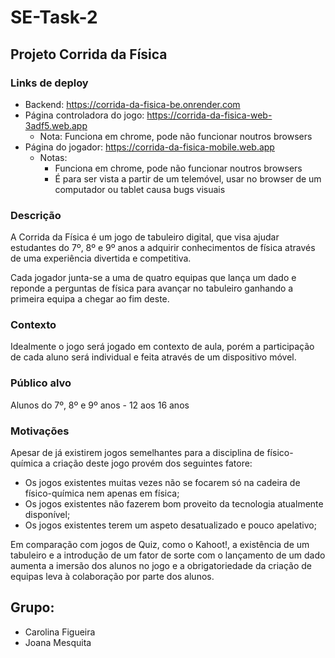 # SE-Task-2

## Projeto Corrida da Física

### Links de deploy

- Backend: https://corrida-da-fisica-be.onrender.com
- Página controladora do jogo: https://corrida-da-fisica-web-3adf5.web.app    
    - Nota: Funciona em chrome, pode não funcionar noutros browsers
- Página do jogador: https://corrida-da-fisica-mobile.web.app 
    - Notas: 
        - Funciona em chrome, pode não funcionar noutros browsers
        - É para ser vista a partir de um telemóvel, usar no browser de um computador ou tablet causa bugs visuais

### Descrição

A Corrida da Física é um jogo de tabuleiro digital, que visa ajudar estudantes do 7º, 8º e 9º anos a adquirir conhecimentos de física através de uma experiência divertida e competitiva.

Cada jogador junta-se a uma de quatro equipas que lança um dado e reponde a perguntas de física para avançar no tabuleiro ganhando a primeira equipa a chegar ao fim deste.

### Contexto

Idealmente o jogo será jogado em contexto de aula, porém a participação de cada aluno será individual e feita através de um dispositivo móvel.

### Público alvo

Alunos do 7º, 8º e 9º anos - 12 aos 16 anos

### Motivações

Apesar de já existirem jogos semelhantes para a disciplina de físico-química a criação deste jogo provém dos seguintes fatore:
- Os jogos existentes muitas vezes não se focarem só na cadeira de físico-química nem apenas em física;
- Os jogos existentes não fazerem bom proveito da tecnologia atualmente disponível;
- Os jogos existentes terem um aspeto desatualizado e pouco apelativo;

Em comparação com jogos de Quiz, como o Kahoot!, a existência de um tabuleiro e a introdução de um fator de sorte com o lançamento de um dado aumenta a imersão dos alunos no jogo e a obrigatoriedade da criação de equipas leva à colaboração por parte dos alunos.

## Grupo:
- Carolina Figueira
- Joana Mesquita
